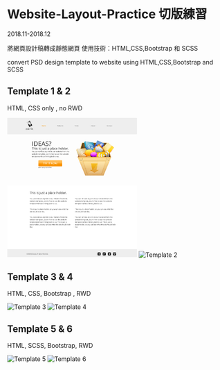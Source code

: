 # Website-Layout-Practice 切版練習
2018.11-2018.12

將網頁設計稿轉成靜態網頁
使用技術：HTML,CSS,Bootstrap 和 SCSS

convert PSD design template to website using HTML,CSS,Bootstrap and SCSS

## Template 1 & 2 
HTML, CSS only , no RWD

<img src="https://github.com/codeewander/-Website-Layout-Practice/blob/master/Template%201/Template_1.png?raw=true" alt="Template 1"  width="300">

<img src="https://github.com/codeewander/Website-Layout-Practice/blob/master/Template%202/Template_2.png?raw=true" alt="Template 2"  width="300">

## Template 3 & 4 
HTML, CSS, Bootstrap , RWD

<img src="https://github.com/codeewander/Website-Layout-Practice/blob/master/Template%203/Template_3.png?raw=true" alt="Template 3"  width="300">
<img src="https://github.com/codeewander/Website-Layout-Practice/blob/master/Template%204/template_4.png?raw=true" alt="Template 4"  width="300">

## Template 5 & 6
HTML, SCSS, Bootstrap, RWD

<img src="https://github.com/codeewander/Website-Layout-Practice/blob/master/Template%205/Template_5.png?raw=true" alt="Template 5"  width="300">
<img src="https://github.com/codeewander/Website-Layout-Practice/blob/master/Template%206/template_6.png?raw=true" alt="Template 6"  width="300">

